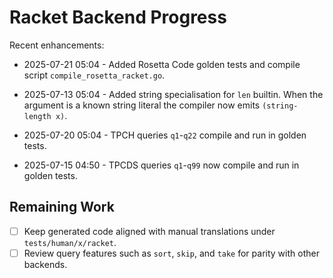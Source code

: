 # Racket Backend Progress

Recent enhancements:

- 2025-07-21 05:04 - Added Rosetta Code golden tests and compile script
  `compile_rosetta_racket.go`.

- 2025-07-13 05:04 - Added string specialisation for `len` builtin. When the argument is a known string literal the compiler now emits `(string-length x)`.
- 2025-07-20 05:04 - TPCH queries `q1`-`q22` compile and run in golden tests.
- 2025-07-15 04:50 - TPCDS queries `q1`-`q99` now compile and run in golden tests.

## Remaining Work

- [ ] Keep generated code aligned with manual translations under `tests/human/x/racket`.
- [ ] Review query features such as `sort`, `skip`, and `take` for parity with other backends.
